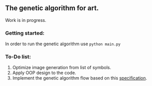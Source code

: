 ## The genetic algorithm for art.
Work is in progress.

### Getting started:
In order to run the genetic algorithm use 
```python main.py```

### To-Do list:
1. Optimize image generation from list of symbols. 
2. Apply OOP design to the code.
3. Implement the genetic algorithm flow based on this [specification](https://towardsdatascience.com/introduction-to-genetic-algorithms-including-example-code-e396e98d8bf3).